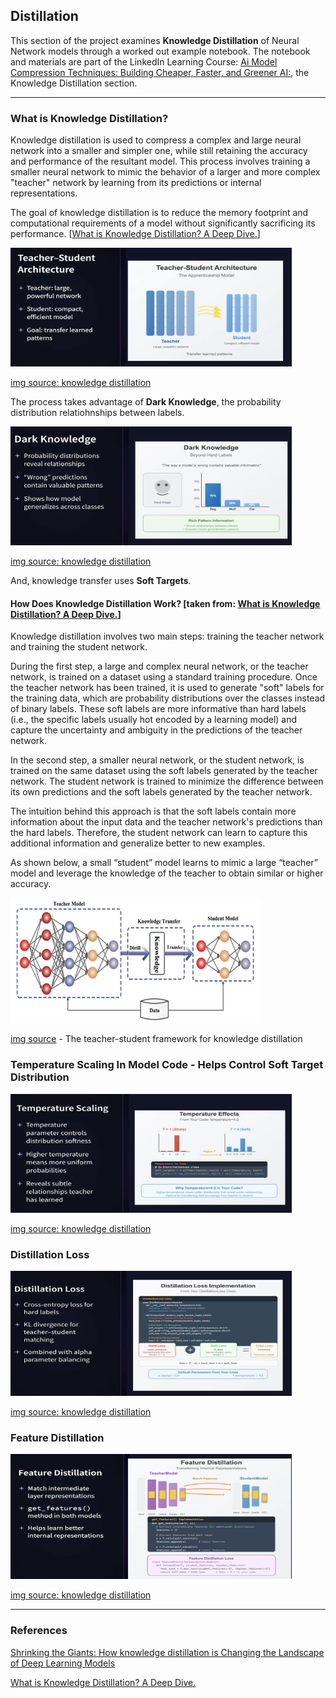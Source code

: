 ## Distillation

This section of the project examines **Knowledge Distillation** of Neural Network models through a worked out example notebook. The notebook and materials are part of the LinkedIn Learning Course: [Ai Model Compression Techniques: Building Cheaper, Faster, and Greener AI:](https://www.linkedin.com/learning/ai-model-compression-techniques-building-cheaper-faster-and-greener-ai), the Knowledge Distillation section.

---

### What is Knowledge Distillation?

Knowledge distillation is used to compress a complex and large neural network into a smaller and simpler one, while still retaining the accuracy and performance of the resultant model. This process involves training a smaller neural network to mimic the behavior of a larger and more complex "teacher" network by learning from its predictions or internal representations.

The goal of knowledge distillation is to reduce the memory footprint and computational requirements of a model without significantly sacrificing its performance. [[What is Knowledge Distillation? A Deep Dive.](https://blog.roboflow.com/what-is-knowledge-distillation/)]

<p>
  <img alt="Teacher-Student Architecture" src="teacher_student.png" width="450" height="190"/>
</p>

[img source: knowledge distillation](https://www.linkedin.com/learning/ai-model-compression-techniques-building-cheaper-faster-and-greener-ai)

The process takes advantage of **Dark Knowledge**, the probability distribution relatiohnships between labels.

<p>
  <img alt="Dark Knowledge" src="dark_knowledge.png" width="450" height="190"/>
</p>

[img source: knowledge distillation](https://www.linkedin.com/learning/ai-model-compression-techniques-building-cheaper-faster-and-greener-ai)

And, knowledge transfer uses **Soft Targets**.

#### How Does Knowledge Distillation Work? [taken from: [What is Knowledge Distillation? A Deep Dive.](https://blog.roboflow.com/what-is-knowledge-distillation/)]

Knowledge distillation involves two main steps: training the teacher network and training the student network.

During the first step, a large and complex neural network, or the teacher network, is trained on a dataset using a standard training procedure. Once the teacher network has been trained, it is used to generate "soft" labels for the training data, which are probability distributions over the classes instead of binary labels. These soft labels are more informative than hard labels (i.e., the specific labels usually hot encoded by a learning model) and capture the uncertainty and ambiguity in the predictions of the teacher network.

In the second step, a smaller neural network, or the student network, is trained on the same dataset using the soft labels generated by the teacher network. The student network is trained to minimize the difference between its own predictions and the soft labels generated by the teacher network.

The intuition behind this approach is that the soft labels contain more information about the input data and the teacher network's predictions than the hard labels. Therefore, the student network can learn to capture this additional information and generalize better to new examples.

As shown below, a small “student” model learns to mimic a large “teacher” model and leverage the knowledge of the teacher to obtain similar or higher accuracy.

<p>
  <img alt="The teacher-student framework for knowledge distillation." src="framework.png" width="400" height="200"/>
</p>

[img source](https://arxiv.org/abs/2006.05525?ref=blog.roboflow.com) - The teacher-student framework for knowledge distillation

### Temperature Scaling In Model Code - Helps Control Soft Target Distribution

<p>
  <img alt="Temperature Scaling" src="temperature_scaling.png" width="450" height="190"/>
</p>

[img source: knowledge distillation](https://www.linkedin.com/learning/ai-model-compression-techniques-building-cheaper-faster-and-greener-ai)

### Distillation Loss

<p>
  <img alt="Distillation Loss Implementation" src="distillation_loss.png" width="450" height="200"/>
</p>

[img source: knowledge distillation](https://www.linkedin.com/learning/ai-model-compression-techniques-building-cheaper-faster-and-greener-ai)

### Feature Distillation

<p>
  <img alt="Feature Distillation" src="feature_distillation.png" width="450" height="200"/>
</p>

[img source: knowledge distillation](https://www.linkedin.com/learning/ai-model-compression-techniques-building-cheaper-faster-and-greener-ai)

---

### References

[Shrinking the Giants: How knowledge distillation is Changing the Landscape of Deep Learning Models](https://medium.com/@zone24x7_inc/shrinking-the-giants-how-knowledge-distillation-is-changing-the-landscape-of-deep-learning-models-83dffde577ec)

[What is Knowledge Distillation? A Deep Dive.](https://blog.roboflow.com/what-is-knowledge-distillation/)
